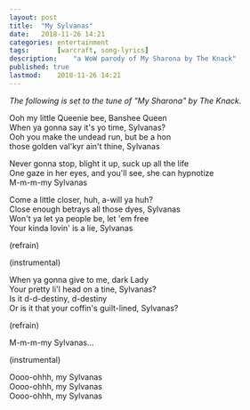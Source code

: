 ```yaml
---
layout: post
title: 	"My Sylvanas"
date:	2018-11-26 14:21
categories:	entertainment
tags:		[warcraft, song-lyrics] 
description: 	"a WoW parody of My Sharona by The Knack"
published: true
lastmod:	2018-11-26 14:21
---
```


_The following is set to the tune of "My Sharona" by The Knack._

Ooh my little Queenie bee, Banshee Queen<br>
When ya gonna say it's yo time, Sylvanas?<br>
Ooh you make the undead run, but be a hon<br>
those golden val'kyr ain't thine, Sylvanas

Never gonna stop, blight it up, suck up all the life<br>
One gaze in her eyes, and you'll see, she can hypnotize<br>
M-m-m-my Sylvanas

Come a little closer, huh, a-will ya huh?<br>
Close enough betrays all those dyes, Sylvanas<br>
Won't ya let ya people be, let 'em free<br>
Your kinda lovin' is a lie, Sylvanas

(refrain)

(instrumental)

When ya gonna give to me, dark Lady<br>
Your pretty li'l head on a tine, Sylvanas?<br>
Is it d-d-destiny, d-destiny<br>
Or is it that your coffin's guilt-lined, Sylvanas?

(refrain)

M-m-m-my Sylvanas...

(instrumental)

Oooo-ohhh, my Sylvanas<br>
Oooo-ohhh, my Sylvanas<br>
Oooo-ohhh, my Sylvanas
